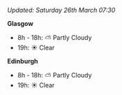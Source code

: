 *Updated: Saturday 26th March 07:30*

**Glasgow**

* 8h - 18h: :partly_sunny: Partly Cloudy
* 19h: :sunny: Clear

**Edinburgh**

* 8h - 18h: :partly_sunny: Partly Cloudy
* 19h: :sunny: Clear
